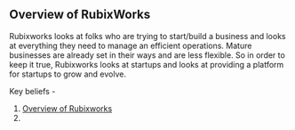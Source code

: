 ## Overview of RubixWorks

Rubixworks looks at folks who are trying to start/build a business and looks at everything they need to manage an efficient operations. Mature businesses are already set in their ways and are less flexible. So in order to keep it true, Rubixworks looks at startups and looks at providing a platform for startups to grow and evolve.

Key beliefs -

 1. [Overview of Rubixworks](P001.001)
 2. 



<!--stackedit_data:
eyJoaXN0b3J5IjpbLTIwMzEyMTc4M119
-->
